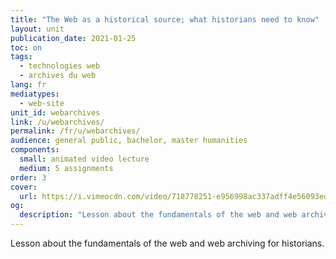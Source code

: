 ```yaml
---
title: "The Web as a historical source; what historians need to know"
layout: unit
publication_date: 2021-01-25
toc: on
tags:
  - technologies web
  - archives du web
lang: fr
mediatypes: 
  - web-site
unit_id: webarchives
link: /u/webarchives/
permalink: /fr/u/webarchives/
audience: general public, bachelor, master humanities
components:
  small: animated video lecture
  medium: 5 assignments
order: 3
cover:
  url: https://i.vimeocdn.com/video/718778251-e956998ac337adff4e56093edf452aed2f5895d0b136df3cd6a8bc4062f6c50c-d?mw=900&mh=506&q=70
og:
  description: "Lesson about the fundamentals of the web and web archiving for historians."
---
```


Lesson about the fundamentals of the web and web archiving for historians.

<!-- more -->
